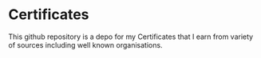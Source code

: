 # Certificates

This github repository is a depo for my Certificates that I earn from variety of sources including well known organisations.
